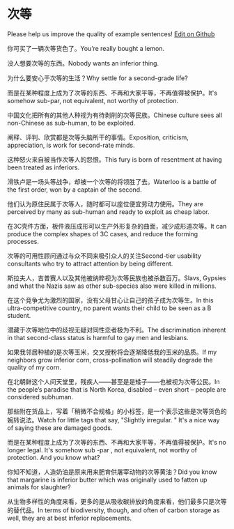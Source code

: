 # 次等

Please help us improve the quality of example sentences! [Edit on Github](https://github.com/jiyushe/jiyu-example-sentence-source/blob/main/chinese/cideng.md)

<p><span class="chinese">你可买了一辆次等货色了。</span><span class="english">You’re really bought a lemon.</span></p>

<p><span class="chinese">没人想要次等的东西。</span><span class="english">Nobody wants an inferior thing.</span></p>

<p><span class="chinese">为什么要安心于次等的生活？</span><span class="english">Why settle for a second-grade life?</span></p>

<p><span class="chinese">而是在某种程度上成为了次等的东西、不再和大家平等，不再值得被保护。</span><span class="english">It's somehow sub-par, not equivalent, not worthy of protection.</span></p>

<p><span class="chinese">中国文化把所有的其他人种视为有待剥削的次等民族。</span><span class="english">Chinese culture sees all non-Chinese as sub-human, to be exploited.</span></p>

<p><span class="chinese">阐释、评判、欣赏都是次等头脑所干的事情。</span><span class="english">Exposition, criticism, appreciation, is work for second-rate minds.</span></p>

<p><span class="chinese">这种怒火来自被当作次等人的怨恨。</span><span class="english">This fury is born of resentment at having been treated as inferiors.</span></p>

<p><span class="chinese">滑铁卢是一场头等战争，却被一个次等的将领胜了去。</span><span class="english">Waterloo is a battle of the first order, won by a captain of the second.</span></p>

<p><span class="chinese">他们认为原住民属于次等人，随时都可以座位便宜劳动力使用。</span><span class="english">They are perceived by many as sub-human and ready to exploit as cheap labor.</span></p>

<p><span class="chinese">在3C壳件方面，板件液压成形可以生产外形复杂的曲面，减少成形道次等。</span><span class="english">It can produce the complex shapes of 3C cases, and reduce the forming processes.</span></p>

<p><span class="chinese">次等的可用性顾问通过与众不同来吸引众人的关注</span><span class="english">Second-tier usability consultants who try to attract attention by being different.</span></p>

<p><span class="chinese">斯拉夫人，吉普赛人以及其他被纳粹视为次等民族也被杀数百万。</span><span class="english">Slavs, Gypsies and what the Nazis saw as other sub-species also were killed in millions.</span></p>

<p><span class="chinese">在这个竞争尤为激烈的国家，没有父母甘心让自己的孩子成为次等生。</span><span class="english">In this ultra-competitive country, no parent wants their child to be seen as a B student.</span></p>

<p><span class="chinese">潜藏于次等地位中的歧视无疑对同性恋者极为不利。</span><span class="english">The discrimination inherent in that second-class status is harmful to gay men and lesbians.</span></p>

<p><span class="chinese">如果我邻居种植的是次等玉米，交叉授粉将会逐渐降低我的玉米的品质。</span><span class="english">If my neighbors grow inferior corn, cross-pollination will steadily degrade the quality of my corn.</span></p>

<p><span class="chinese">在北朝鲜这个人间天堂里，残疾人——甚至是是矮子——也被视为次等公民。</span><span class="english">In the people’s paradise that is North Korea, disabled – even short – people are considered subhuman.</span></p>

<p><span class="chinese">那些附在货品上，写着「稍微不合规格」的小标签，是一个表示这些是次等货色的婉转说法。</span><span class="english">Watch for little tags that say, "Slightly irregular. " It's a nice way of saying these are damaged goods.</span></p>

<p><span class="chinese">而是在某种程度上成为了次等的东西、不再和大家平等，不再值得被保护。</span><span class="english">It's no longer legal. It's somehow sub -par , not equivalent, not worthy of protection. And you know what?</span></p>

<p><span class="chinese">你知不知道，人造奶油是原来用来肥育供屠宰动物的次等黄油？</span><span class="english">Did you know that margarine is inferior butter which was originally used to fatten up animals for slaughter?</span></p>

<p><span class="chinese">从生物多样性的角度来看，更多的是从吸收碳排放的角度来看，他们最多只是次等的替代品。</span><span class="english">In terms of biodiversity, though, and often of carbon storage as well, they are at best inferior replacements.</span></p>

